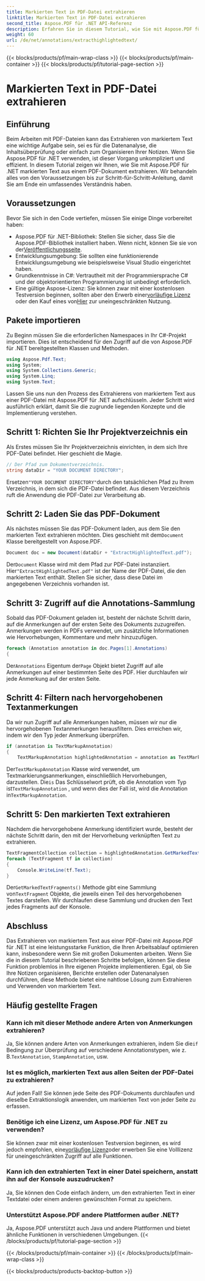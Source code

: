 ```yaml
---
title: Markierten Text in PDF-Datei extrahieren
linktitle: Markierten Text in PDF-Datei extrahieren
second_title: Aspose.PDF für .NET API-Referenz
description: Erfahren Sie in diesem Tutorial, wie Sie mit Aspose.PDF für .NET markierten Text effizient aus einer PDF-Datei extrahieren. Perfekt für die Datenanalyse und Inhaltsüberprüfung.
weight: 60
url: /de/net/annotations/extracthighlightedtext/
---
```


{{< blocks/products/pf/main-wrap-class >}}
{{< blocks/products/pf/main-container >}}
{{< blocks/products/pf/tutorial-page-section >}}

# Markierten Text in PDF-Datei extrahieren

## Einführung

Beim Arbeiten mit PDF-Dateien kann das Extrahieren von markiertem Text eine wichtige Aufgabe sein, sei es für die Datenanalyse, die Inhaltsüberprüfung oder einfach zum Organisieren Ihrer Notizen. Wenn Sie Aspose.PDF für .NET verwenden, ist dieser Vorgang unkompliziert und effizient. In diesem Tutorial zeigen wir Ihnen, wie Sie mit Aspose.PDF für .NET markierten Text aus einem PDF-Dokument extrahieren. Wir behandeln alles von den Voraussetzungen bis zur Schritt-für-Schritt-Anleitung, damit Sie am Ende ein umfassendes Verständnis haben.

## Voraussetzungen

Bevor Sie sich in den Code vertiefen, müssen Sie einige Dinge vorbereitet haben:

-  Aspose.PDF für .NET-Bibliothek: Stellen Sie sicher, dass Sie die Aspose.PDF-Bibliothek installiert haben. Wenn nicht, können Sie sie von der[Veröffentlichungsseite](https://releases.aspose.com/pdf/net/).
- Entwicklungsumgebung: Sie sollten eine funktionierende Entwicklungsumgebung wie beispielsweise Visual Studio eingerichtet haben.
- Grundkenntnisse in C#: Vertrautheit mit der Programmiersprache C# und der objektorientierten Programmierung ist unbedingt erforderlich.
-  Eine gültige Aspose-Lizenz: Sie können zwar mit einer kostenlosen Testversion beginnen, sollten aber den Erwerb einer[vorläufige Lizenz](https://purchase.aspose.com/temporary-license/) oder den Kauf eines von[Hier](https://purchase.aspose.com/buy) zur uneingeschränkten Nutzung.

## Pakete importieren

Zu Beginn müssen Sie die erforderlichen Namespaces in Ihr C#-Projekt importieren. Dies ist entscheidend für den Zugriff auf die von Aspose.PDF für .NET bereitgestellten Klassen und Methoden.

```csharp
using Aspose.Pdf.Text;
using System;
using System.Collections.Generic;
using System.Linq;
using System.Text;
```

Lassen Sie uns nun den Prozess des Extrahierens von markiertem Text aus einer PDF-Datei mit Aspose.PDF für .NET aufschlüsseln. Jeder Schritt wird ausführlich erklärt, damit Sie die zugrunde liegenden Konzepte und die Implementierung verstehen.

## Schritt 1: Richten Sie Ihr Projektverzeichnis ein

Als Erstes müssen Sie Ihr Projektverzeichnis einrichten, in dem sich Ihre PDF-Datei befindet. Hier geschieht die Magie.

```csharp
// Der Pfad zum Dokumentverzeichnis.
string dataDir = "YOUR DOCUMENT DIRECTORY";
```

 Ersetzen`"YOUR DOCUMENT DIRECTORY"`durch den tatsächlichen Pfad zu Ihrem Verzeichnis, in dem sich die PDF-Datei befindet. Aus diesem Verzeichnis ruft die Anwendung die PDF-Datei zur Verarbeitung ab.

## Schritt 2: Laden Sie das PDF-Dokument

 Als nächstes müssen Sie das PDF-Dokument laden, aus dem Sie den markierten Text extrahieren möchten. Dies geschieht mit dem`Document` Klasse bereitgestellt von Aspose.PDF.

```csharp
Document doc = new Document(dataDir + "ExtractHighlightedText.pdf");
```

 Der`Document` Klasse wird mit dem Pfad zur PDF-Datei instanziiert. Hier`"ExtractHighlightedText.pdf"` ist der Name der PDF-Datei, die den markierten Text enthält. Stellen Sie sicher, dass diese Datei im angegebenen Verzeichnis vorhanden ist.

## Schritt 3: Zugriff auf die Annotations-Sammlung

Sobald das PDF-Dokument geladen ist, besteht der nächste Schritt darin, auf die Anmerkungen auf der ersten Seite des Dokuments zuzugreifen. Anmerkungen werden in PDFs verwendet, um zusätzliche Informationen wie Hervorhebungen, Kommentare und mehr hinzuzufügen.

```csharp
foreach (Annotation annotation in doc.Pages[1].Annotations)
{
```

 Der`Annotations` Eigentum der`Page` Objekt bietet Zugriff auf alle Anmerkungen auf einer bestimmten Seite des PDF. Hier durchlaufen wir jede Anmerkung auf der ersten Seite.

## Schritt 4: Filtern nach hervorgehobenen Textanmerkungen

Da wir nun Zugriff auf alle Anmerkungen haben, müssen wir nur die hervorgehobenen Textanmerkungen herausfiltern. Dies erreichen wir, indem wir den Typ jeder Anmerkung überprüfen.

```csharp
if (annotation is TextMarkupAnnotation)
{
    TextMarkupAnnotation highlightedAnnotation = annotation as TextMarkupAnnotation;
```

 Der`TextMarkupAnnotation` Klasse wird verwendet, um Textmarkierungsanmerkungen, einschließlich Hervorhebungen, darzustellen. Die`is` Das Schlüsselwort prüft, ob die Annotation vom Typ ist`TextMarkupAnnotation` , und wenn dies der Fall ist, wird die Annotation in`TextMarkupAnnotation`.

## Schritt 5: Den markierten Text extrahieren

Nachdem die hervorgehobene Anmerkung identifiziert wurde, besteht der nächste Schritt darin, den mit der Hervorhebung verknüpften Text zu extrahieren.

```csharp
TextFragmentCollection collection = highlightedAnnotation.GetMarkedTextFragments();
foreach (TextFragment tf in collection)
{
    Console.WriteLine(tf.Text);
}
```

 Der`GetMarkedTextFragments()` Methode gibt eine Sammlung von`TextFragment` Objekte, die jeweils einen Teil des hervorgehobenen Textes darstellen. Wir durchlaufen diese Sammlung und drucken den Text jedes Fragments auf der Konsole.

## Abschluss

Das Extrahieren von markiertem Text aus einer PDF-Datei mit Aspose.PDF für .NET ist eine leistungsstarke Funktion, die Ihren Arbeitsablauf optimieren kann, insbesondere wenn Sie mit großen Dokumenten arbeiten. Wenn Sie die in diesem Tutorial beschriebenen Schritte befolgen, können Sie diese Funktion problemlos in Ihre eigenen Projekte implementieren. Egal, ob Sie Ihre Notizen organisieren, Berichte erstellen oder Datenanalysen durchführen, diese Methode bietet eine nahtlose Lösung zum Extrahieren und Verwenden von markiertem Text.

## Häufig gestellte Fragen

### Kann ich mit dieser Methode andere Arten von Anmerkungen extrahieren?  
 Ja, Sie können andere Arten von Anmerkungen extrahieren, indem Sie die`if` Bedingung zur Überprüfung auf verschiedene Annotationstypen, wie z. B.`TextAnnotation`, `StampAnnotation`, usw.

### Ist es möglich, markierten Text aus allen Seiten der PDF-Datei zu extrahieren?  
Auf jeden Fall! Sie können jede Seite des PDF-Dokuments durchlaufen und dieselbe Extraktionslogik anwenden, um markierten Text von jeder Seite zu erfassen.

### Benötige ich eine Lizenz, um Aspose.PDF für .NET zu verwenden?  
 Sie können zwar mit einer kostenlosen Testversion beginnen, es wird jedoch empfohlen, eine[vorläufige Lizenz](https://purchase.aspose.com/temporary-license/)oder erwerben Sie eine Volllizenz für uneingeschränkten Zugriff auf alle Funktionen.

### Kann ich den extrahierten Text in einer Datei speichern, anstatt ihn auf der Konsole auszudrucken?  
Ja, Sie können den Code einfach ändern, um den extrahierten Text in einer Textdatei oder einem anderen gewünschten Format zu speichern.

### Unterstützt Aspose.PDF andere Plattformen außer .NET?  
Ja, Aspose.PDF unterstützt auch Java und andere Plattformen und bietet ähnliche Funktionen in verschiedenen Umgebungen.
{{< /blocks/products/pf/tutorial-page-section >}}

{{< /blocks/products/pf/main-container >}}
{{< /blocks/products/pf/main-wrap-class >}}

{{< blocks/products/products-backtop-button >}}
